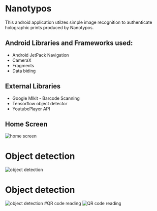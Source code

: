# Nanotypos
This android application utilzes simple image recognition to authenticate holographic prints produced by Nanotypos.

## Android Libraries and Frameworks used:
* Android JetPack Navigation
* CameraX
* Fragments 
* Data biding
 
## External Libraries
* Google Mlkit - Barcode Scanning
* Tensorflow object detector
* YoutubePlayer API

## Home Screen
![home screen](https://github.com/Stavrenas/Nanotypos/blob/master/Screenshot_2021-10-08-01-40-29-351_com.example.nanotypos.jpg)
# Object detection
![object detection](https://github.com/Stavrenas/Nanotypos/blob/master/Screenshot_2021-10-08-01-40-43-666_com.example.nanotypos.jpg)
# Object detection
![object detection](https://github.com/Stavrenas/Nanotypos/blob/master/Screenshot_2021-10-08-01-41-03-692_com.example.nanotypos.jpg)
#QR code reading
![QR code reading](https://github.com/Stavrenas/Nanotypos/blob/master/Screenshot_2021-10-08-01-41-07-517_com.example.nanotypos.jpg)
